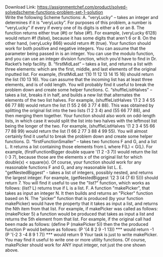 Download Link: https://assignmentchef.com/product/solved-solvedscheme-functions-problem-set-1-solution
<br>
Write the following Scheme functions: A. “veryLucky” – takes an integer and determines if it is “veryLucky”. For purposes of this problem, a number is “veryLucky” if every if every one of its digits is either a 6 or an 8. The function returns either true (#t) or false (#f). For example, (veryLucky 6128) would return #f (false), because it has some digits that aren’t 6 or 8. On the other hand, (veryLucky 866) would return #t (true). Your function should work for both positive and negative integers. You can assume that the parameter being passed in is an integer. You can use the modulo function, and you can use an integer division function, which you’d have to find in Dr. Racket’s help facility. B. “firstMidLast” – takes a list, and returns a list with three elements: which are the first, middle, and last elements of the original inputted list. For example, (firstMidLast ‘(10 11 12 13 14 15 16) should return the list (10 13 16). You can assume that the incoming list has at least three elements, and is of odd length. You will probably find it useful to break the problem down and create some helper functions. C. “shuffleListHalves” – takes a list, breaks it in half, and builds a new list that alternates the elements of the two list halves. For example, (shuffleListHalves ‘(1 2 3 4 55 66 77 88) would return the list (1 55 2 66 3 77 4 88). This was obtained by splitting the original list into the two lists (1 2 3 4) and (55 66 77 88), and then merging them together. Your function should also work on odd-length lists, in which case it would split the list into two halves with the leftmost list being the longer of the two. For example, (shuffleListHalves ‘(1 2 3 4 55 66 77 88 99) would return the list (1 66 2 77 3 88 4 99 55). You will almost certainly find it useful to break the problem down and create some helper functions. D. “firstFunctionSmaller” – takes two functions F and G, and a list L. It returns a list containing those elements from L where F(L) &lt; G(L). For example, (firstFunctionBigger double square '(1 2 -3 7)) would return the list (-3 7), because those are the elements x of the original list for which double(x) &lt; square(x). Of course, your function should work for any reasonable functions F and G, and any reasonable list L. E. "getNestedBiggest" - takes a list of integers, possibly nested, and returns the largest integer. For example, (getNestedBiggest '(2 3 (4 (7 6) 5))) should return 7. You will find it useful to use the "list?" function, which works as follows: (list? L) returns true if L is a list. F. A function "makePicker", that takes as input an integer N. It then builds and returns an "Picker" function based on N. The "picker" function that is produced (by your function makePicker) would have the property that it takes as input a list, and returns the Nth item from that list. For example, if makePicker was called as follows: (makePicker 5) a function would be produced that takes as input a list and returns the 5th element from that list. For example, if the original call had been made as follows: (define P (makePicker 5)) then the the produced function P would behave as follows: (P '(4 8 2 9 -1 13)) *** would return -1 (P '(-2 3 -4 8 9 1 7)) *** would return 9 Your task is just to write makePicker. You may find it useful to write one or more utility functions. Of course, makePicker should work for ANY input integer, not just the one shown above.